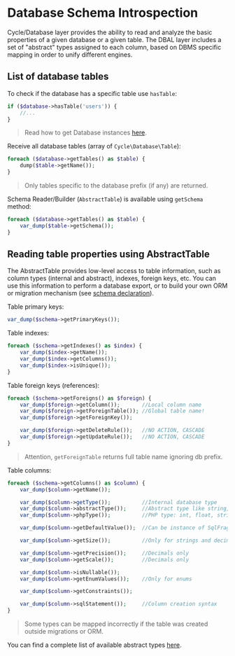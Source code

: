 # Database Schema Introspection
Cycle/Database layer provides the ability to read and analyze the basic properties of a given database or a given table. The DBAL layer includes a set of "abstract" types assigned to each column, based on DBMS specific
mapping in order to unify different engines.

## List of database tables
To check if the database has a specific table use `hasTable`:

```php
if ($database->hasTable('users')) {
    //...
}
```

> Read how to get Database instances [here](/docs/en/database/access.md).

Receive all database tables (array of `Cycle\Database\Table`):

```php
foreach ($database->getTables() as $table) {
    dump($table->getName());
}
```

> Only tables specific to the database prefix (if any) are returned.

Schema Reader/Builder (`AbstractTable`) is available using `getSchema` method:

```php
foreach ($database->getTables() as $table) {
    var_dump($table->getSchema());
}
```

## Reading table properties using AbstractTable
The AbstractTable provides low-level access to table information, such as column types (internal and abstract), indexes, foreign keys, etc. You can use this information to perform a database export, or to build your own ORM or migration mechanism (see [schema declaration](/docs/en/database/declaration.md)).

Table primary keys:

```php
var_dump($schema->getPrimaryKeys());
```

Table indexes:

```php
foreach ($schema->getIndexes() as $index) {
    var_dump($index->getName());
    var_dump($index->getColumns());
    var_dump($index->isUnique());
}
```

Table foreign keys (references):

```php
foreach ($schema->getForeigns() as $foreign) {
    var_dump($foreign->getColumn());       //Local column name
    var_dump($foreign->getForeignTable()); //Global table name!
    var_dump($foreign->getForeignKey());

    var_dump($foreign->getDeleteRule());   //NO ACTION, CASCADE
    var_dump($foreign->getUpdateRule());   //NO ACTION, CASCADE
}
```

> Attention, `getForeignTable` returns full table name ignoring db prefix.

Table columns:

```php
foreach ($schema->getColumns() as $column) {
    var_dump($column->getName());

    var_dump($column->getType());          //Internal database type
    var_dump($column->abstractType());     //Abstract type like string, bigInt, enum, text and etc.
    var_dump($column->phpType());          //PHP type: int, float, string, bool

    var_dump($column->getDefaultValue());  //Can be instance of SqlFragment

    var_dump($column->getSize());          //Only for strings and decimal values

    var_dump($column->getPrecision());     //Decimals only
    var_dump($column->getScale());         //Decimals only

    var_dump($column->isNullable());
    var_dump($column->getEnumValues());    //Only for enums

    var_dump($column->getConstraints());

    var_dump($column->sqlStatement());     //Column creation syntax
}
```

> Some types can be mapped incorrectly if the table was created outside migrations or ORM.

You can find a complete list of available abstract types [here](/docs/en/database/declaration.md).
